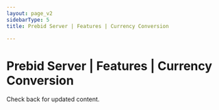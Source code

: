 ```yaml
---
layout: page_v2
sidebarType: 5
title: Prebid Server | Features | Currency Conversion

---
```


# Prebid Server | Features | Currency Conversion

Check back for updated content.
